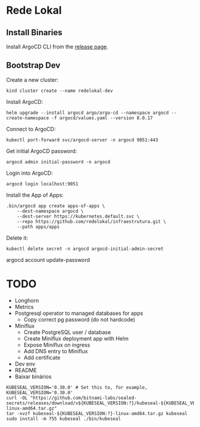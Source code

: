 # Rede Lokal

## Install Binaries
Install ArgoCD CLI from the [release page](https://github.com/argoproj/argo-cd/releases/).

## Bootstrap Dev
Create a new cluster:
```
kind cluster create --name redelokal-dev
```

Install ArgoCD:
```
helm upgrade --install argocd argo/argo-cd --namespace argocd --create-namespace -f argocd/values.yaml --version 8.0.17
```

Connect to ArgoCD:
```
kubectl port-forward svc/argocd-server -n argocd 9051:443
```

Get initial ArgoCD password:
```
argocd admin initial-password -n argocd
```

Login into ArgoCD:
```
argocd login localhost:9051
```



Install the App of Apps:
```
.bin/argocd app create apps-of-apps \
    --dest-namespace argocd \
    --dest-server https://kubernetes.default.svc \
    --repo https://github.com/redelokal/infraestrutura.git \
    --path apps/apps
```





Delete it:
```
kubectl delete secret -n argocd argocd-initial-admin-secret
```


argocd account update-password

# TODO
- Longhorn
- Metrics
- Postgresql operator to managed databases for apps
    - Copy correct pg password (do not hardcode)
- Miniflux
    - Create PostgreSQL user / database
    - Create Miniflux deployment app with Helm
    - Expose Miniflux on ingress
    - Add DNS entry to Miniflux
    - Add certificate
- Dev env
- README
- Baixar binários

```
KUBESEAL_VERSION='0.30.0' # Set this to, for example, KUBESEAL_VERSION='0.30.0'
curl -OL "https://github.com/bitnami-labs/sealed-secrets/releases/download/v${KUBESEAL_VERSION:?}/kubeseal-${KUBESEAL_VERSION:?}-linux-amd64.tar.gz"
tar -xvzf kubeseal-${KUBESEAL_VERSION:?}-linux-amd64.tar.gz kubeseal
sudo install -m 755 kubeseal ./bin/kubeseal
```
